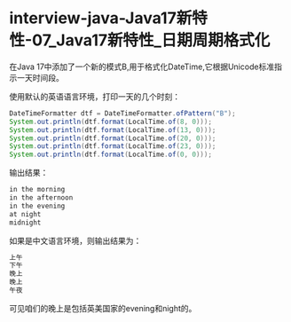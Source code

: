 # interview-java-Java17新特性-07_Java17新特性_日期周期格式化

在Java 17中添加了一个新的模式B,用于格式化DateTime,它根据Unicode标准指示一天时间段。

使用默认的英语语言环境，打印一天的几个时刻：

```Java
DateTimeFormatter dtf = DateTimeFormatter.ofPattern("B");
System.out.println(dtf.format(LocalTime.of(8, 0)));
System.out.println(dtf.format(LocalTime.of(13, 0)));
System.out.println(dtf.format(LocalTime.of(20, 0)));
System.out.println(dtf.format(LocalTime.of(23, 0)));
System.out.println(dtf.format(LocalTime.of(0, 0)));
```

输出结果：

```Java
in the morning
in the afternoon
in the evening
at night
midnight
```

如果是中文语言环境，则输出结果为：

```Java
上午
下午
晚上
晚上
午夜
```

可见咱们的晚上是包括英美国家的evening和night的。